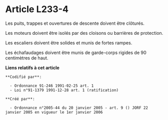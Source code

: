 # Article L233-4

Les puits, trappes et ouvertures de descente doivent être clôturés.

Les moteurs doivent être isolés par des cloisons ou barrières de protection.

Les escaliers doivent être solides et munis de fortes rampes.

Les échafaudages doivent être munis de garde-corps rigides de 90 centimètres de haut.

**Liens relatifs à cet article**

	**Codifié par**:

	  - Ordonnance 91-246 1991-02-25 art. 1
	  - Loi n°91-1379 1991-12-28 art. 1 (ratification)

	**Créé par**:

	  - Ordonnance n°2005-44 du 20 janvier 2005 - art. 9 () JORF 22 janvier 2005 en vigueur le 1er janvier 2006
